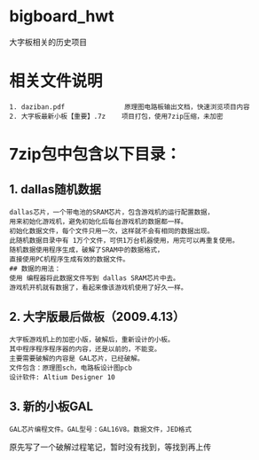 # bigboard_hwt
大字板相关的历史项目

# 相关文件说明  
    1. daziban.pdf               原理图电路板输出文档，快速浏览项目内容
    2. 大字板最新小板【重要】.7z    项目打包，使用7zip压缩，未加密

# 7zip包中包含以下目录：
## 1. dallas随机数据  
    dallas芯片，一个带电池的SRAM芯片，包含游戏机的运行配置数据，
    用来初始化游戏机，避免初始化后每台游戏机的数据都一样。
    初始化数据文件，每个文件只用一次，这样就不会有相同的数据出现。
    此随机数据目录中有 1万个文件，可供1万台机器使用，用完可以再重复使用。
    随机数据使用程序生成，破解了SRAM中的数据格式，
    直接使用PC机程序生成有效的数据文件。
    ## 数据的用法：  
    使用 编程器将此数据文件写到 dallas SRAM芯片中去。
    游戏机开机就有数据了，看起来像该游戏机使用了好久一样。
  
## 2. 大字版最后做板（2009.4.13）  
    大字板游戏机上的加密小版，破解后，重新设计的小板。
    其中程序程序程序器的内容，还是以前的，不能变。
    主要需要破解的内容是 GAL芯片，已经破解。
    文件包含：原理图sch，电路板设计图pcb
    设计软件: Altium Designer 10 
   
## 3. 新的小板GAL  
    GAL芯片编程文件。GAL型号：GAL16V8。数据文件，JED格式  
   原先写了一个破解过程笔记，暂时没有找到，等找到再上传  
